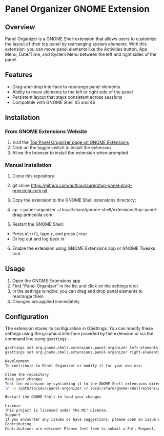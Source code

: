 # Panel Organizer GNOME Extension

## Overview

Panel Organizer is a GNOME Shell extension that allows users to customize the layout of their top panel by rearranging system elements. With this extension, you can move panel elements like the Activities button, App Menu, Date/Time, and System Menu between the left and right sides of the panel.

## Features

- Drag-and-drop interface to rearrange panel elements
- Ability to move elements to the left or right side of the panel
- Persistent layout that stays consistent across sessions
- Compatible with GNOME Shell 45 and 46

## Installation

### From GNOME Extensions Website

1. Visit the [Top Panel Organizer page on GNOME Extensions](https://extensions.gnome.org/extension/[your-extension-id])
2. Click on the toggle switch to install the extension
3. Allow the browser to install the extension when prompted

### Manual Installation

1. Clone this repository:
2. git clone https://github.com/authourlauren/top-panel-drag-princeola.com.git
3. Copy the extension to the GNOME Shell extensions directory:
4. cp -r panel-organizer ~/.local/share/gnome-shell/extensions/top-panel-drag-princeola.com

5. Restart the GNOME Shell:
- Press `Alt+F2`, type `r`, and press `Enter`
- Or log out and log back in
6. Enable the extension using GNOME Extensions app or GNOME Tweaks tool

## Usage

1. Open the GNOME Extensions app
2. Find "Panel Organizer" in the list and click on the settings icon
3. In the settings window, you can drag and drop panel elements to rearrange them
4. Changes are applied immediately

## Configuration

The extension stores its configuration in GSettings. You can modify these settings using the graphical interface provided by the extension or via the command line using `gsettings`:

```bash
gsettings set org.gnome.shell.extensions.panel-organizer left-elements "['Activities', 'AppMenu']"
gsettings set org.gnome.shell.extensions.panel-organizer right-elements "['DateMenu', 'SystemMenu']"

Development
To contribute to Panel Organizer or modify it for your own use:

Clone the repository
Make your changes
Test the extension by symlinking it to the GNOME Shell extensions directory:
ln -s /path/to/your/panel-organizer ~/.local/share/gnome-shell/extensions/top-panel-drag-princeola.com

Restart the GNOME Shell to load your changes

License
This project is licensed under the MIT License.
Support
If you encounter any issues or have suggestions, please open an issue on GitHub.
Contributing
Contributions are welcome! Please feel free to submit a Pull Request.
